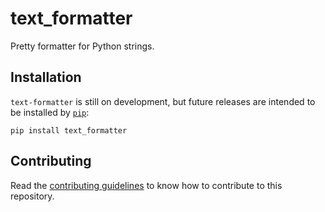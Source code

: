 # text_formatter

Pretty formatter for Python strings.

## Installation

`text-formatter` is still on development, but future releases are intended to be installed by [`pip`](http://github.com/pypa/pip):

```
pip install text_formatter
```

## Contributing

Read the [contributing guidelines](http://github.com/diddileija/text_formatter/blob/main/CONTRIBUTING.md) to know how to contribute to this repository.
